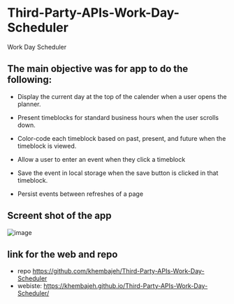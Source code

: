 # Third-Party-APIs-Work-Day-Scheduler
 Work Day Scheduler

## The main objective was for app to do the following:

* Display the current day at the top of the calender when a user opens the planner.


* Present timeblocks for standard business hours when the user scrolls down.


* Color-code each timeblock based on past, present, and future when the timeblock is viewed.


* Allow a user to enter an event when they click a timeblock


* Save the event in local storage when the save button is clicked in that timeblock.


* Persist events between refreshes of a page


## Screent shot of the app
![image](https://user-images.githubusercontent.com/94565158/214383589-87e0d172-b68d-4ae2-ab0e-78c88fabb2e5.png)

## link for the web and repo

* repo https://github.com/khembajeh/Third-Party-APIs-Work-Day-Scheduler
* webiste: https://khembajeh.github.io/Third-Party-APIs-Work-Day-Scheduler/
